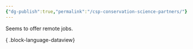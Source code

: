 ```yaml
---
{"dg-publish":true,"permalink":"/csp-conservation-science-partners/"}
---
```


Seems to offer remote jobs.

{ .block-language-dataview}
